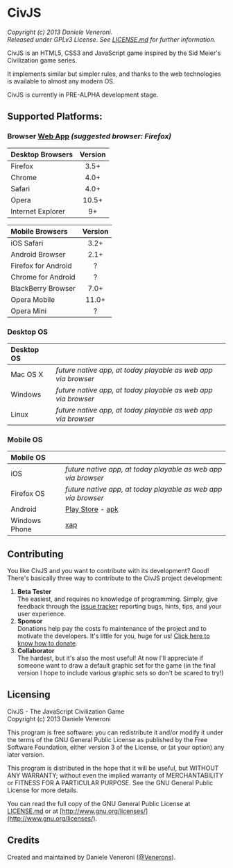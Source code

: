 # CivJS

_Copyright (c) 2013 Daniele Veneroni._  
_Released under GPLv3 License. See [LICENSE.md](LICENSE.md) for further information._

CivJS is an HTML5, CSS3 and JavaScript game inspired by the Sid Meier's Civilization game series.

It implements similar but simpler rules, and thanks to the web technologies is available to almost any modern OS.

CivJS is currently in PRE-ALPHA development stage.

## Supported Platforms:

### Browser [Web App](http://venerons.github.io/CivJS/play/) _(suggested browser: Firefox)_

Desktop Browsers  | Version
:---------------- | :---:
Firefox           | 3.5+
Chrome            | 4.0+
Safari            | 4.0+
Opera             | 10.5+
Internet Explorer | 9+

Mobile Browsers     | Version
:------------------ | :---:
iOS Safari          | 3.2+
Android Browser     | 2.1+
Firefox for Android | ?
Chrome for Android  | ?
BlackBerry Browser  | 7.0+
Opera Mobile        | 11.0+
Opera Mini          | ?

### Desktop OS

Desktop OS || 
:------- | :---
Mac OS X | _future native app, at today playable as web app via browser_
Windows  | _future native app, at today playable as web app via browser_
Linux    | _future native app, at today playable as web app via browser_

### Mobile OS

Mobile OS || 
:------------ | :---
iOS           | _future native app, at today playable as web app via browser_
Firefox OS    | _future native app, at today playable as web app via browser_
Android       | [Play Store](https://play.google.com/store/apps/details?id=it.venerons.civjs) - [apk](https://build.phonegap.com/apps/282025/download/android/)
Windows Phone | [xap](https://build.phonegap.com/apps/282025/download/winphone/)

## Contributing

You like CivJS and you want to contribute with its development? Good! There's basically three way to contribute to the CivJS project development:

1. **Beta Tester**  
The easiest, and requires no knowledge of programming. Simply, give feedback through the [issue tracker](https://github.com/Venerons/CivJS/issues) reporting bugs, hints, tips, and your user experience.
2. **Sponsor**  
Donations help pay the costs fo maintenance of the project and to motivate the developers. It's little for you, huge for us! [Click here to know how to donate](http://venerons.github.io/CivJS/index.html#donate).
3. **Collaborator**  
The hardest, but it's also the most useful! At now I'll appreciate if someone want to draw a default graphic set for the game (in the final version I hope to include various graphic sets so don't be scared to try!)

## Licensing

CivJS - The JavaScript Civilization Game  
Copyright (c) 2013 Daniele Veneroni  

This program is free software: you can redistribute it and/or modify it under the terms of the GNU General Public License as published by the Free Software Foundation, either version 3 of the License, or (at your option) any later version.  

This program is distributed in the hope that it will be useful, but WITHOUT ANY WARRANTY; without even the implied warranty of
MERCHANTABILITY or FITNESS FOR A PARTICULAR PURPOSE. See the GNU General Public License for more details.  

You can read the full copy of the GNU General Public License at [LICENSE.md](LICENSE.md) or at [http://www.gnu.org/licenses/](http://www.gnu.org/licenses/).  

## Credits

Created and maintained by Daniele Veneroni ([@Venerons](http://twitter.com/Venerons)).
